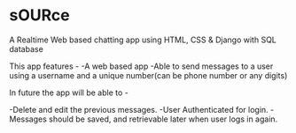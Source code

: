 # sOURce
A Realtime Web based chatting app using HTML, CSS &amp; Django with SQL database

This app features -
 -A web based app
 -Able to send messages to a user using a username and a unique number(can be phone number or any digits)



In future the app will be able to -

-Delete and edit the previous messages.
-User Authenticated for login.
-Messages should be saved, and retrievable later when user logs in again.
